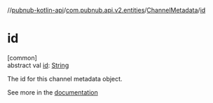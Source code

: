 //[pubnub-kotlin-api](../../../index.md)/[com.pubnub.api.v2.entities](../index.md)/[ChannelMetadata](index.md)/[id](id.md)

# id

[common]\
abstract val [id](id.md): [String](https://kotlinlang.org/api/latest/jvm/stdlib/kotlin/-string/index.html)

The id for this channel metadata object.

See more in the [documentation](https://www.pubnub.com/docs/general/metadata/channel-metadata)
